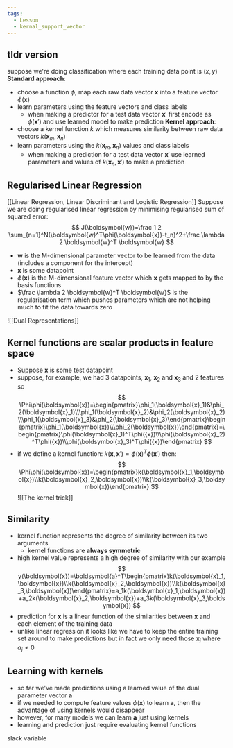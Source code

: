 ```yaml
---
tags:
  - Lesson
  - kernal_support_vector
---
```

## tldr version
suppose we're doing classification where each training data point is $(x,y)$
**Standard approach**:
- choose a function $\phi$, map each raw data vector $\boldsymbol{x}$ into a feature vector $\phi (\boldsymbol{x})$ 
- learn parameters using the feature vectors and class labels
	- when making a predictor for a test data vector $\boldsymbol{x}'$ first encode as $\phi(\boldsymbol{x}')$ and use learned model to make prediction
**Kernel approach**:
- choose a kernel function $k$ which measures similarity between raw data vectors $k(\boldsymbol{x}_m, \boldsymbol{x}_n)$ 
- learn parameters using the $k(\boldsymbol{x}_m, \boldsymbol{x}_n)$ values and class labels
	- when making a prediction for a test data vector $\boldsymbol{x}'$ use learned parameters and values of $k(\boldsymbol{x}_n, \boldsymbol{x}')$ to make a prediction
## Regularised Linear Regression
[[Linear Regression, Linear Discriminant and Logistic Regression]]
Suppose we are doing regularised linear regression by minimising regularised sum of squared error:
$$
J(\boldsymbol{w})=\frac 1 2 \sum_{n=1}^N(\boldsymbol{w}^T\phi(\boldsymbol{x})-t_n)^2+\frac \lambda 2 \boldsymbol{w}^T \boldsymbol{w}
$$
- $\boldsymbol{w}$ is the M-dimensional parameter vector to be learned from the data (includes a component for the intercept)
- $\boldsymbol{x}$ is some datapoint
- $\phi(\boldsymbol{x})$ is the M-dimensional feature vector which $\boldsymbol{x}$ gets mapped to by the basis functions
- $\frac \lambda 2 \boldsymbol{w}^T \boldsymbol{w}$ is the regularisation term which pushes parameters which are not helping much to fit the data towards zero

![[Dual Representations]]
## Kernel functions are scalar products in feature space
- Suppose $\boldsymbol{x}$ is some test datapoint
- suppose, for example, we had 3 datapoints, $\boldsymbol{x}_1$, $\boldsymbol{x}_2$ and $\boldsymbol{x}_3$ and 2 features so
$$
\Phi\phi(\boldsymbol{x})=\begin{pmatrix}\phi_1(\boldsymbol{x}_1)&\phi_2(\boldsymbol{x}_1)\\\phi_1(\boldsymbol{x}_2)&\phi_2(\boldsymbol{x}_2)\\\phi_1(\boldsymbol{x}_3)&\phi_2(\boldsymbol{x}_3)\end{pmatrix}\begin{pmatrix}\phi_1(\boldsymbol{x})\\\phi_2(\boldsymbol{x})\end{pmatrix}=\begin{pmatrix}\phi(\boldsymbol{x}_1)^T\phi({x})\\\phi(\boldsymbol{x}_2)^T\phi({x})\\\phi(\boldsymbol{x}_3)^T\phi({x})\end{pmatrix}
$$
- if we define a kernel function: $k(\boldsymbol{x}, \boldsymbol{x}')=\phi(\boldsymbol{x})^T\phi(\boldsymbol{x}')$ then:
$$
\Phi\phi(\boldsymbol{x})=\begin{pmatrix}k(\boldsymbol{x}_1,\boldsymbol{x})\\k(\boldsymbol{x}_2,\boldsymbol{x})\\k(\boldsymbol{x}_3,\boldsymbol{x})\end{pmatrix}
$$
![[The kernel trick]]
## Similarity
- kernel function represents the degree of similarity between its two arguments
	- kernel functions are **always symmetric**
- high kernel value represents a high degree of similarity
with our example
$$
y(\boldsymbol{x})=\boldsymbol{a}^T\begin{pmatrix}k(\boldsymbol{x}_1,\boldsymbol{x})\\k(\boldsymbol{x}_2,\boldsymbol{x})\\k(\boldsymbol{x}_3,\boldsymbol{x})\end{pmatrix}=a_1k(\boldsymbol{x}_1,\boldsymbol{x})+a_2k(\boldsymbol{x}_2,\boldsymbol{x})+a_3k(\boldsymbol{x}_3,\boldsymbol{x})
$$
- prediction for $\boldsymbol{x}$ is a linear function of the similarities between $\boldsymbol{x}$ and each element of the training data
- unlike linear regression it looks like we have to keep the entire training set around to make predictions but in fact we only need those $\boldsymbol{x}_i$ where $a_i \neq 0$ 
## Learning with kernels
- so far we've made predictions using a learned value of the dual parameter vector $\boldsymbol{a}$
- if we needed to compute feature values $\phi(\boldsymbol{x})$ to learn $\boldsymbol{a}$, then the advantage of using kernels would disappear
- however, for many models we can learn $\boldsymbol{a}$ just using kernels
- learning and prediction just require evaluating kernel functions





slack variable